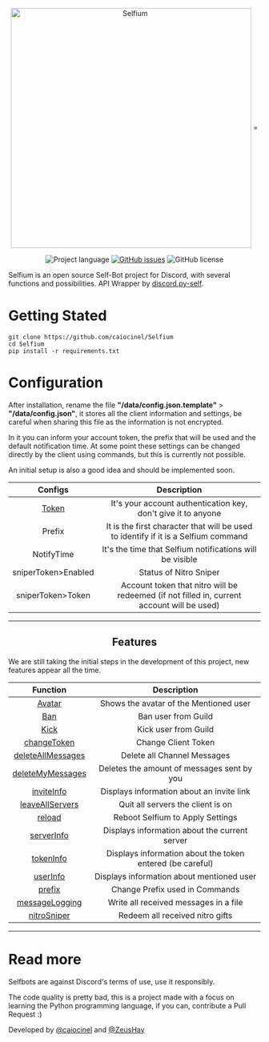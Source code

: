 <p align="center">
    <img width="480px" height="auto" src="https://i.imgur.com/FS3lNJQ.png" align="center" alt="Selfium" />
=
</p>
<p align="center">
    <img alt="Project language" src="https://img.shields.io/badge/language-Python-blue"></a>
    <a href="https://github.com/caiocinel/Selfium/issues"><img alt="GitHub issues" src="https://img.shields.io/github/issues/caiocinel/Selfium"></a>
    <img alt="GitHub license" src="https://img.shields.io/github/license/caiocinel/Selfium"></a>
    <br />
</p>
<p>Selfium is an open source Self-Bot project for Discord, with several functions and possibilities. API Wrapper by <a href="https://github.com/dolfies/discord.py-self">discord.py-self</a>.</p>

# Getting Stated

    git clone https://github.com/caiocinel/Selfium
    cd Selfium
    pip install -r requirements.txt

# Configuration
After installation, rename the file **"/data/config.json.template"** > **"/data/config.json"**, it stores all the client information and settings, be careful when sharing this file as the information is not encrypted.

In it you can inform your account token, the prefix that will be used and the default notification time. At some point these settings can be changed directly by the client using commands, but this is currently not possible.

An initial setup is also a good idea and should be implemented soon.

|                                         Configs                                          |               Description               |
| :---------------------------------------------------------------------------------------: | :-------------------------------------: |
| [Token](https://www.youtube.com/watch?v=YEgFvgg7ZPI)| It's your account authentication key, don't give it to anyone |
| Prefix    |It is the first character that will be used to identify if it is a Selfium command|
| NotifyTime   |It's the time that Selfium notifications will be visible|
| sniperToken>Enabled   |Status of Nitro Sniper|
| sniperToken>Token   |Account token that nitro will be redeemed (if not filled in, current account will be used)|

---------------------------------------------------------------------------------------
<p align="center">
    <h2 align="center">Features</h2>
</b >

We are still taking the initial steps in the development of this project, new features appear all the time.

|Function|Description|
|:---------------------------------------------------------------------------------------: | :-------------------------------------: |
|[Avatar](https://github.com/caiocinel/Selfium/blob/main/app/events/client/commands/avatar.py) |Shows the avatar of the Mentioned user|
|[Ban](https://github.com/caiocinel/Selfium/blob/main/app/events/client/commands/ban.py)    |Ban user from Guild|
|[Kick](https://github.com/caiocinel/Selfium/blob/main/app/events/client/commands/kick.py)   |Kick user from Guild|
|[changeToken](https://github.com/caiocinel/Selfium/blob/main/app/events/client/commands/changeToken.py)   |Change Client Token|
|[deleteAllMessages](https://github.com/caiocinel/Selfium/blob/main/app/events/client/commands/kick.py)   |Delete all Channel Messages|
|[deleteMyMessages](https://github.com/caiocinel/Selfium/blob/main/app/events/client/commands/deleteOwnMessages.py)   |Deletes the amount of messages sent by you|
|[inviteInfo](https://github.com/caiocinel/Selfium/blob/main/app/events/client/commands/inviteInfo.py)   |Displays information about an invite link|
|[leaveAllServers](https://github.com/caiocinel/Selfium/blob/main/app/events/client/commands/leaveAllServers.py)   |Quit all servers the client is on|
|[reload](https://github.com/caiocinel/Selfium/blob/main/app/events/client/commands/reload.py)   |Reboot Selfium to Apply Settings|
|[serverInfo](https://github.com/caiocinel/Selfium/blob/main/app/events/client/commands/serverInfo.py)   |Displays information about the current server|
|[tokenInfo](https://github.com/caiocinel/Selfium/blob/main/app/events/client/commands/tokenInfo.py)   |Displays information about the token entered (be careful)|
|[userInfo](https://github.com/caiocinel/Selfium/blob/main/app/events/client/commands/userInfo.py)   |Displays information about mentioned user|
|[prefix](https://github.com/caiocinel/Selfium/blob/main/app/events/client/commands/prefix.py)   |Change Prefix used in Commands|
|[messageLogging](https://github.com/caiocinel/Selfium/blob/main/app/events/client/commands/logMessages.py)   |Write all received messages in a file|
|[nitroSniper](https://github.com/caiocinel/Selfium/blob/main/app/events/client/commands/giftSniper.py)   |Redeem all received nitro gifts|

---------------------------------------------------------------------------------------



# Read more

Selfbots are against Discord's terms of use, use it responsibly.

The code quality is pretty bad, this is a project made with a focus on learning the Python programming language, if you can, contribute a Pull Request :)


Developed by [@caiocinel](https://github.com/caiocinel) and [@ZeusHay](https://github.com/ZeusHay)
</p>

